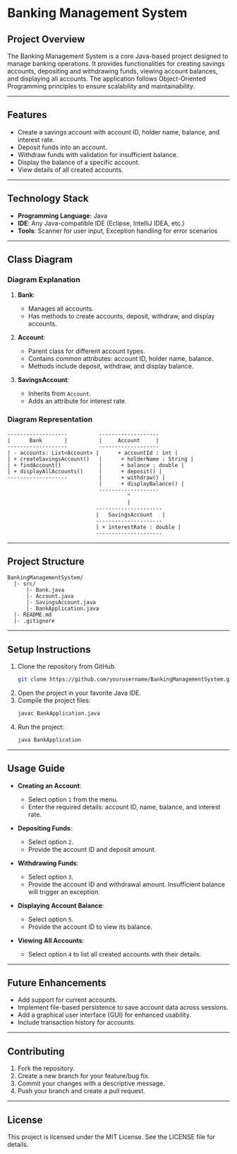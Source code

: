 # Banking Management System

## Project Overview
The Banking Management System is a core Java-based project designed to manage banking operations. It provides functionalities for creating savings accounts, depositing and withdrawing funds, viewing account balances, and displaying all accounts. The application follows Object-Oriented Programming principles to ensure scalability and maintainability.

---

## Features
- Create a savings account with account ID, holder name, balance, and interest rate.
- Deposit funds into an account.
- Withdraw funds with validation for insufficient balance.
- Display the balance of a specific account.
- View details of all created accounts.

---

## Technology Stack
- **Programming Language**: Java
- **IDE**: Any Java-compatible IDE (Eclipse, IntelliJ IDEA, etc.)
- **Tools**: Scanner for user input, Exception handling for error scenarios

---

## Class Diagram

### Diagram Explanation
1. **Bank**:
   - Manages all accounts.
   - Has methods to create accounts, deposit, withdraw, and display accounts.

2. **Account**:
   - Parent class for different account types.
   - Contains common attributes: account ID, holder name, balance.
   - Methods include deposit, withdraw, and display balance.

3. **SavingsAccount**:
   - Inherits from `Account`.
   - Adds an attribute for interest rate.

### Diagram Representation

```
-------------------          -------------------
|      Bank       |          |     Account     |
-------------------          -------------------
| - accounts: List<Account> |      + accountId : int |
| + createSavingsAccount()   |      + holderName : String |
| + findAccount()            |      + balance : double |
| + displayAllAccounts()     |      + deposit() |
-------------------          |      + withdraw() |
                             |      + displayBalance() |
                             -------------------
                                      ^
                                      |
                            ---------------------
                            |   SavingsAccount   |
                            ---------------------
                            | + interestRate : double |
                            ---------------------
```

---

## Project Structure
```
BankingManagementSystem/
  |- src/
      |- Bank.java
      |- Account.java
      |- SavingsAccount.java
      |- BankApplication.java
  |- README.md
  |- .gitignore
```

---

## Setup Instructions
1. Clone the repository from GitHub.
   ```bash
   git clone https://github.com/yourusername/BankingManagementSystem.git
   ```
2. Open the project in your favorite Java IDE.
3. Compile the project files:
   ```bash
   javac BankApplication.java
   ```
4. Run the project:
   ```bash
   java BankApplication
   ```

---

## Usage Guide
- **Creating an Account**:
  - Select option `1` from the menu.
  - Enter the required details: account ID, name, balance, and interest rate.

- **Depositing Funds**:
  - Select option `2`.
  - Provide the account ID and deposit amount.

- **Withdrawing Funds**:
  - Select option `3`.
  - Provide the account ID and withdrawal amount. Insufficient balance will trigger an exception.

- **Displaying Account Balance**:
  - Select option `5`.
  - Provide the account ID to view its balance.

- **Viewing All Accounts**:
  - Select option `4` to list all created accounts with their details.

---

## Future Enhancements
- Add support for current accounts.
- Implement file-based persistence to save account data across sessions.
- Add a graphical user interface (GUI) for enhanced usability.
- Include transaction history for accounts.

---

## Contributing
1. Fork the repository.
2. Create a new branch for your feature/bug fix.
3. Commit your changes with a descriptive message.
4. Push your branch and create a pull request.

---

## License
This project is licensed under the MIT License. See the LICENSE file for details.

